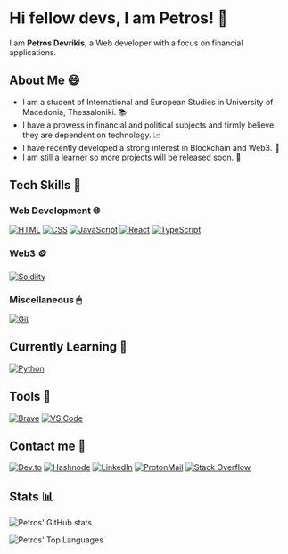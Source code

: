 # Hi fellow devs, I am Petros! 👋

<!--
**Petrosdevri/Petrosdevri** is a ✨ _special_ ✨ repository because its `README.md` (this file) appears on your GitHub profile.

Here are some ideas to get you started:

- 🔭 I’m currently working on ...
- 🌱 I’m currently learning ...
- 👯 I’m looking to collaborate on ...
- 🤔 I’m looking for help with ...
- 💬 Ask me about ...
- 📫 How to reach me: ...
- 😄 Pronouns: ...
- ⚡ Fun fact: ...
-->

I am **Petros Devrikis**, a Web developer with a focus on financial applications. 

## About Me 😄

- I am a student of International and European Studies in University of Macedonia, Thessaloniki. 📚
- I have a prowess in financial and political subjects and firmly believe they are dependent on technology. 📈
- I have recently developed a strong interest in Blockchain and Web3. 💸
- I am still a learner so more projects will be released soon. 👀


## Tech Skills 🚀

### Web Development 🌐
<a href="https://developer.mozilla.org/en-US/docs/Glossary/HTML5" target="_blank"><img src="https://img.shields.io/badge/HTML5-E34F26?style=for-the-badge&logo=html5&logoColor=white" alt="HTML" /></a>
<a href="https://www.w3.org/TR/CSS/#intro" target="_blank"><img src="https://img.shields.io/badge/CSS3-1572B6?style=for-the-badge&logo=css3&logoColor=white" alt="CSS" /></a>
<a href="https://developer.mozilla.org/en-US/docs/Web/JavaScript" target="_blank"><img src="https://img.shields.io/badge/JavaScript-F7DF1E?style=for-the-badge&logo=javascript&logoColor=black" alt="JavaScript" /></a>
<a href="https://developer.mozilla.org/en-US/docs/Web/JavaScript" target="_blank"><img src="https://img.shields.io/badge/React-20232A?style=for-the-badge&logo=react&logoColor=61DAFB" alt="React" /></a>
<a href="https://www.typescriptlang.org/" target="_blank"><img src="https://img.shields.io/badge/TypeScript-3178C6?style=for-the-badge&logo=typescript&logoColor=white" alt="TypeScript" /></a>

### Web3 🪙
<a href="https://docs.soliditylang.org/" target="_blank"><img src="https://img.shields.io/badge/Solidity-e6e6e6?style=for-the-badge&logo=solidity&logoColor=black" alt="Soldiity" /></a>

### Miscellaneous 🖱
<a href="https://git-scm.com/" target="_blank"><img src="https://img.shields.io/badge/Git-F05032?style=for-the-badge&logo=git&logoColor=white" alt="Git" /></a>

## Currently Learning 📗
<a href="https://www.python.org/" target="_blank"><img src="https://img.shields.io/badge/Python-3776AB.svg?style=for-the-badge&logo=python&logoColor=FFE052" alt="Python" /></a>

## Tools 🔨
<a href="https://brave.com/" target="_blank"><img src="https://img.shields.io/badge/Brave-FB542B.svg?&style=for-the-badge&logo=brave&logoColor=white" alt="Brave" /></a>
<a href="https://code.visualstudio.com/" target="_blank"><img src="https://img.shields.io/badge/VS%20Code-007ACC.svg?&style=for-the-badge&logo=visual-studio-code&logoColor=white" alt="VS Code" /></a>

## Contact me 💬
<!--[![Instagram]("https://img.shields.io/badge/Instagram-%181717.svg?&style=for-the-badge&logo=Instagram&logoColor=white&color=E4405F")](https://www.instagram.com/petrosdevri/)-->
[![Dev.to](https://img.shields.io/badge/Dev.to-0A0A0A?style=for-the-badge&logo=devdotto&logoColor=white)](https://dev.to/petrosdevri)
[![Hashnode](https://img.shields.io/badge/Hashnode-2962FF?style=for-the-badge&logo=hashnode&logoColor=white)](https://hashnode.com/@Petrosdevri)
[![LinkedIn](https://img.shields.io/badge/LinkedIn-0077B5?style=for-the-badge&logo=linkedin&logoColor=white)](https://www.linkedin.com/in/petros-devrikis-3303a2245/)
[![ProtonMail](https://img.shields.io/badge/ProtonMail-8B89CC?style=for-the-badge&logo=protonmail&logoColor=white)](mailto:petrosdevrikis@proton.me)
[![Stack Overflow](https://img.shields.io/badge/Stack%20Overflow-F58025?style=for-the-badge&logo=stackoverflow&logoColor=white)](https://stackoverflow.com/users/19635354/petros-devrikis)

## Stats 📊
![Petros' GitHub stats](https://github-readme-stats.vercel.app/api?username=petrosdevri&show_icons=true&theme=radical)

![Petros' Top Languages](https://github-readme-stats.vercel.app/api/top-langs/?username=petrosdevri&theme=radical&layout=compact&hide=c%23)
